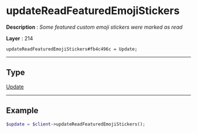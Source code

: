 # updateReadFeaturedEmojiStickers

**Description** : *Some featured custom emoji stickers were marked as read*

**Layer** : 214

```tl
updateReadFeaturedEmojiStickers#fb4c496c = Update;
```

---

## Type

[Update](type/Update)

---

## Example

```php
$update = $client->updateReadFeaturedEmojiStickers();
```